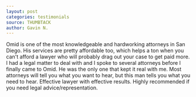 ```yaml
---
layout: post
categories: testimonials
source: THUMBTACK
author: Gavin N.
---
```


Omid is one of the most knowledgeable and hardworking attorneys in San Diego. His services are pretty affordable too, which helps a ton when you can't afford a lawyer who will probably drag out your case to get paid more. I had a legal matter to deal with and I spoke to several attorneys before I finally came to Omid. He was the only one that kept it real with me. Most attorneys will tell you what you want to hear, but this man tells you what you need to hear. Effective lawyer with effective results. Highly recommended if you need legal advice/representation.